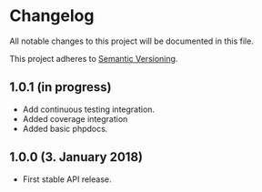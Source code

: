# Changelog

All notable changes to this project will be documented in this file.

This project adheres to [Semantic Versioning](http://semver.org/).

## 1.0.1 (in progress)

+ Add continuous testing integration.
+ Added coverage integration
+ Added basic phpdocs.

## 1.0.0 (3. January 2018)

+ First stable API release.
